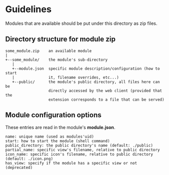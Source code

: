 Guidelines
==========

Modules that are available should be put under this directory as zip files.

## Directory structure for module zip

    some_module.zip    an available module
    |
    +--some_module/    the module's sub-directory
       |
       +--module.json  specific module description/configuration (how to start
       |               it, filename overrides, etc...)
       +--public/      the module's public directory, all files here can be
                       directly accessed by the web client (provided that the
                       extension corresponds to a file that can be served)

## Module configuration options

These entries are read in the module's __module.json__.

    name: unique name (used as modules'uid)
    start: how to start the module (shell command)
    public_directory: the public directory's name (default: ./public)
    partial_name: specific view's filename, relative to public directory
    icon_name: specific icon's filename, relative to public directory (default: ./icon.png)
    has_view: specify if the module has a specific view or not (deprecated)
